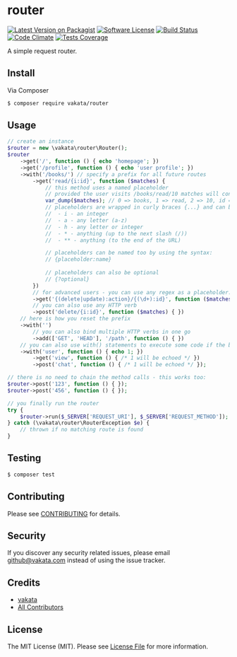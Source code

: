 # router

[![Latest Version on Packagist][ico-version]][link-packagist]
[![Software License][ico-license]](LICENSE.md)
[![Build Status][ico-travis]][link-travis]
[![Code Climate][ico-cc]][link-cc]
[![Tests Coverage][ico-cc-coverage]][link-cc]

A simple request router.

## Install

Via Composer

``` bash
$ composer require vakata/router
```

## Usage

``` php
// create an instance
$router = new \vakata\router\Router();
$router
    ->get('/', function () { echo 'homepage'; })
    ->get('/profile', function () { echo 'user profile'; })
    ->with('/books/') // specify a prefix for all future routes
        ->get('read/{i:id}', function ($matches) {
            // this method uses a named placeholder
            // provided the user visits /books/read/10 matches will contain:
            var_dump($matches); // 0 => books, 1 => read, 2 => 10, id => 10
            // placeholders are wrapped in curly braces {...} and can be: 
            //  - i - an integer
            //  - a - any letter (a-z)
            //  - h - any letter or integer
            //  - * - anything (up to the next slash (/))
            //  - ** - anything (to the end of the URL)

            // placeholders can be named too by using the syntax:
            // {placeholder:name}
            
            // placeholders can also be optional
            // {?optional}
        })
        // for advanced users - you can use any regex as a placeholder:
        ->get('{(delete|update):action}/{(\d+):id}', function ($matches) { })
        // you can also use any HTTP verb
        ->post('delete/{i:id}', function ($matches) { })
    // here is how you reset the prefix
    ->with('')
        // you can also bind multiple HTTP verbs in one go
        ->add(['GET', 'HEAD'], '/path', function () { })
    // you can also use with() statements to execute some code if the begging of the URL is a match to the prefix
    ->with('user', function () { echo 1; })
        ->get('view', function () { /* 1 will be echoed */ })
        ->post('chat', function () { /* 1 will be echoed */ });

// there is no need to chain the method calls - this works too:
$router->post('123', function () { });
$router->post('456', function () { });

// you finally run the router
try {
    $router->run($_SERVER['REQUEST_URI'], $_SERVER['REQUEST_METHOD']);
} catch (\vakata\router\RouterException $e) {
    // thrown if no matching route is found
}
```

## Testing

``` bash
$ composer test
```


## Contributing

Please see [CONTRIBUTING](CONTRIBUTING.md) for details.

## Security

If you discover any security related issues, please email github@vakata.com instead of using the issue tracker.

## Credits

- [vakata][link-author]
- [All Contributors][link-contributors]

## License

The MIT License (MIT). Please see [License File](LICENSE.md) for more information.

[ico-version]: https://img.shields.io/packagist/v/vakata/router.svg?style=flat-square
[ico-license]: https://img.shields.io/badge/license-MIT-brightgreen.svg?style=flat-square
[ico-travis]: https://img.shields.io/travis/vakata/router/master.svg?style=flat-square
[ico-scrutinizer]: https://img.shields.io/scrutinizer/coverage/g/vakata/router.svg?style=flat-square
[ico-code-quality]: https://img.shields.io/scrutinizer/g/vakata/router.svg?style=flat-square
[ico-downloads]: https://img.shields.io/packagist/dt/vakata/router.svg?style=flat-square
[ico-cc]: https://img.shields.io/codeclimate/github/vakata/router.svg?style=flat-square
[ico-cc-coverage]: https://img.shields.io/codeclimate/coverage/github/vakata/router.svg?style=flat-square

[link-packagist]: https://packagist.org/packages/vakata/router
[link-travis]: https://travis-ci.org/vakata/router
[link-scrutinizer]: https://scrutinizer-ci.com/g/vakata/router/code-structure
[link-code-quality]: https://scrutinizer-ci.com/g/vakata/router
[link-downloads]: https://packagist.org/packages/vakata/router
[link-author]: https://github.com/vakata
[link-contributors]: ../../contributors
[link-cc]: https://codeclimate.com/github/vakata/router

